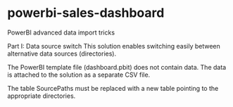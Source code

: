 # powerbi-sales-dashboard
PowerBI advanced data import tricks

Part I: Data source switch
This solution enables switching easily between alternative data sources (directories).

The PowerBI template file (dashboard.pbit) does not contain data. The data is 
attached to the solution as a separate CSV file.

The table SourcePaths must be replaced with a new table pointing to the 
appropriate directories.
